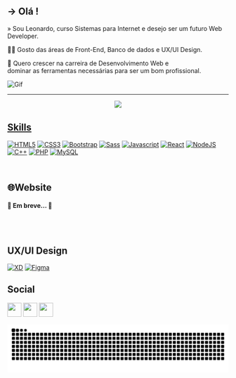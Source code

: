 

## **→ Olá !**  
» Sou Leonardo, curso Sistemas para Internet e desejo ser um futuro Web Developer. <br>

<div>
   <p>👨‍💻 Gosto das áreas de Front-End, Banco de dados e UX/UI Design.</p> 
 
   <p>🚀 Quero crescer na carreira de Desenvolvimento Web e <br>
      dominar as ferramentas necessárias para ser um bom profissional.</p> 
</div>

<div class="gif">
     <img alt="Gif" width="200px" src ="https://user-images.githubusercontent.com/59649767/156679981-86ba88ae-69dd-4fd8-b9c0-869113a5fb39.gif">
</div>

<hr>

<div align="center">
  <a href="https://github.com/LeonardoFgueiredo">
  
  <img height="150em" src="https://github-readme-stats.vercel.app/api/top-langs/?username=LeonardoFgueiredo&layout=compact&langs_count=7&theme=tokyonight"/>
</div>
   
   <h2>Skills</h2>
   
<p align="left">
   <a href="https://developer.mozilla.org/en-US/docs/Glossary/HTML5" target="_blank" rel="noreferrer"><img
      src="https://raw.githubusercontent.com/danielcranney/readme-generator/main/public/icons/skills/html5-colored.svg"
      width="50" height="50" alt="HTML5" /></a>   
   <a href="https://www.w3.org/TR/CSS/#css" target="_blank" rel="noreferrer"><img
      src="https://raw.githubusercontent.com/danielcranney/readme-generator/main/public/icons/skills/css3-colored.svg"
      width="50" height="50" alt="CSS3" /></a>
   <a href="https://getbootstrap.com/" target="_blank" rel="noreferrer"><img
      src="https://raw.githubusercontent.com/danielcranney/readme-generator/main/public/icons/skills/bootstrap-colored.svg"
      width="50" height="50" alt="Bootstrap" /></a>
   <a href="https://sass-lang.com/" target="_blank" rel="noreferrer"><img
      src="https://raw.githubusercontent.com/danielcranney/readme-generator/main/public/icons/skills/sass-colored.svg"
      width="50" height="50" alt="Sass" /></a>
   <a href="https://developer.mozilla.org/en-US/docs/Web/JavaScript" target="_blank" rel="noreferrer"><img
      src="https://raw.githubusercontent.com/danielcranney/readme-generator/main/public/icons/skills/javascript-colored.svg"
      width="50" height="50" alt="Javascript" /></a>
    <a href="https://reactjs.org/" target="_blank" rel="noreferrer"><img
      src="https://raw.githubusercontent.com/danielcranney/readme-generator/main/public/icons/skills/react-colored.svg"
      width="50" height="50" alt="React" /></a>
    <a href="https://nodejs.org/en/" target="_blank" rel="noreferrer"><img
      src="https://raw.githubusercontent.com/danielcranney/readme-generator/main/public/icons/skills/nodejs-colored.svg"
      width="50" height="50" alt="NodeJS" /></a>
   <a href="https://docs.microsoft.com/en-us/cpp/?view=msvc-170" target="_blank" rel="noreferrer"><img
      src="https://raw.githubusercontent.com/danielcranney/readme-generator/main/public/icons/skills/cplusplus-colored.svg"
      width="50" height="50" alt="C++" /></a>
   <a href="https://www.php.net/" target="_blank" rel="noreferrer"><img
      src="https://raw.githubusercontent.com/danielcranney/readme-generator/main/public/icons/skills/php-colored.svg"
      width="50" height="50" alt="PHP" /></a>
   <a href="https://www.mysql.com/" target="_blank" rel="noreferrer"><img
      src="https://raw.githubusercontent.com/danielcranney/readme-generator/main/public/icons/skills/mysql-colored.svg"
      width="50" height="50" alt="MySQL" /></a>
</p>
</div>
<br> 

 <div>
    <h2> 🌐Website</h2>
    <h4>🚧 Em breve... 🚧</h4>
 </div>
 <br>
<div>
 
<br> 
 
<div>
 <h2>UX/UI Design</h2>
    <p align="left">
<a href="https://www.adobe.com/uk/products/xd.html" target="_blank" rel="noreferrer"><img src="https://raw.githubusercontent.com/danielcranney/readme-generator/main/public/icons/skills/xd-colored-dark.svg" width="36" height="36" alt="XD" /></a>
<a href="https://www.figma.com/" target="_blank" rel="noreferrer"><img src="https://raw.githubusercontent.com/danielcranney/readme-generator/main/public/icons/skills/figma-colored.svg" width="36" height="36" alt="Figma" /></a>
</p>
 </div>
   
 <div>
  <h2>Social</h2>

<p align="left"> 
   <a href="https://www.linkedin.com/in/leonardo-de-oliveira-figueiredo-8347b2186/" target="_blank" rel="noreferrer"><img src="https://raw.githubusercontent.com/danielcranney/readme-generator/main/public/icons/socials/linkedin.svg" width="32" height="32" /></a>
   <a href="https://www.instagram.com/leonardo.fig_/" target="_blank" rel="noreferrer"><img src="https://raw.githubusercontent.com/danielcranney/readme-generator/main/public/icons/socials/instagram.svg" width="32" height="32" /></a>   
   <a href="https://www.behance.net/leonardfigueir8" target="_blank" rel="noreferrer"><img src="https://raw.githubusercontent.com/danielcranney/readme-generator/main/public/icons/socials/behance.svg" width="32" height="32" /></a> 

</p>
</div>
 

 ![Snake animation](https://github.com/LeonardoFgueiredo/LeonardoFgueiredo/blob/output/github-contribution-grid-snake.svg)

  
  
  
